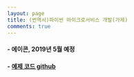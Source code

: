 ```yaml
---
layout: page
title: (번역서)파이썬 마이크로서비스 개발(가제)
comments: true
---
```


#### - 에이콘, 2019년 5월 예정

#### - <a href="https://github.com/surinkim/python_msd_kor" target="_blank">예제 코드 github </a>






